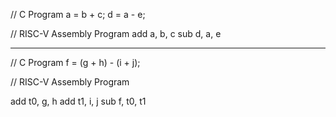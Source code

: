 // C Program
a = b + c;
d = a - e;

// RISC-V Assembly Program 
add a, b, c
sub d, a, e 

---------------------------

// C Program
f = (g + h) - (i + j);

// RISC-V Assembly Program 

add t0, g, h
add t1, i, j
sub f, t0, t1
